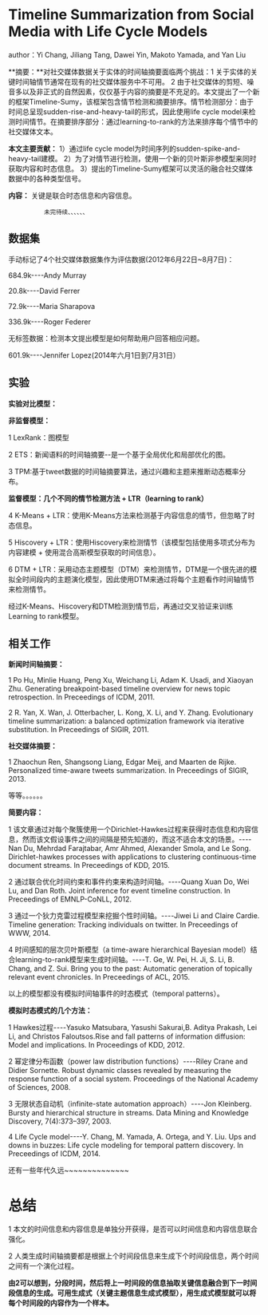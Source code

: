 # Timeline Summarization from Social Media with Life Cycle Models #

author：Yi Chang, Jiliang Tang, Dawei Yin, Makoto Yamada, and Yan Liu

**摘要：**对社交媒体数据关于实体的时间轴摘要面临两个挑战：1 关于实体的关键时间轴情节通常在现有的社交媒体服务中不可用。 2 由于社交媒体的剪短、噪音多以及非正式的自然因素，仅仅基于内容的摘要是不充足的。本文提出了一个新的框架Timeline-Sumy，该框架包含情节检测和摘要排序。情节检测部分：由于时间总呈现sudden-rise-and-heavy-tail的形式，因此使用life cycle model来检测时间情节。在摘要排序部分：通过learning-to-rank的方法来排序每个情节中的社交媒体文本。

**本文主要贡献：** 1）通过life cycle model为时间序列的sudden-spike-and-heavy-tail建模。 2）为了对情节进行检测，使用一个新的贝叶斯非参模型来同时获取内容和时态信息。 3）提出的Timeline-Sumy框架可以灵活的融合社交媒体数据中的各种类型信号。


**内容：**  关键是联合时态信息和内容信息。
              
              未完待续、、、、、、


## 数据集 ##
手动标记了4个社交媒体数据集作为评估数据(2012年6月22日~8月7日)：

684.9k----Andy Murray

20.8k----David Ferrer

72.9k----Maria Sharapova

336.9k----Roger Federer 

无标签数据：检测本文提出模型是如何帮助用户回答相应问题。

601.9k----Jennifer Lopez(2014年六月1日到7月31日）

## 实验 ##
**实验对比模型：**

**非监督模型：**

1 LexRank：图模型

2 ETS：新闻语料的时间轴摘要--是一个基于全局优化和局部优化的图。

3 TPM:基于tweet数据的时间轴摘要算法，通过兴趣和主题来推断动态概率分布。

**监督模型：几个不同的情节检测方法 + LTR（learning to rank）**

4 K-Means + LTR：使用K-Means方法来检测基于内容信息的情节，但忽略了时态信息。

5 Hiscovery + LTR：使用Hiscovery来检测情节（该模型包括使用多项式分布为内容建模 + 使用混合高斯模型获取的时间信息）。

6 DTM + LTR：采用动态主题模型（DTM）来检测情节，DTM是一个很先进的模拟全时间段内的主题演化模型，因此使用DTM来通过将每个主题看作时间轴情节来检测情节。

经过K-Means、Hiscovery和DTM检测到情节后，再通过交叉验证来训练Learning to rank模型。


## 相关工作 ##
**新闻时间轴摘要：**

1 Po Hu, Minlie Huang, Peng Xu, Weichang
Li, Adam K. Usadi, and Xiaoyan Zhu. Generating breakpoint-based timeline overview for news topic retrospection. In Preceedings of ICDM, 2011.

2 R. Yan, X. Wan, J. Otterbacher, L. Kong,
X. Li, and Y. Zhang. Evolutionary timeline summarization: a balanced optimization framework via iterative substitution. In Preceedings of SIGIR, 2011.

**社交媒体摘要：**

1 Zhaochun Ren, Shangsong Liang, Edgar Meij, and Maarten de Rijke. Personalized time-aware tweets summarization. In Preceedings of SIGIR, 2013.

等等。。。。。。

**简要内容：**

1 该文章通过对每个聚簇使用一个Dirichlet-Hawkes过程来获得时态信息和内容信息，然而该文假设事件之间的间隔是预先知道的，而这不适合本文的场景。----Nan Du, Mehrdad Farajtabar, Amr Ahmed, Alexander Smola, and Le Song. Dirichlet-hawkes processes with applications to clustering continuous-time document streams. In Preceedings of KDD, 2015.

2 通过联合优化时间约束和事件约束来构造时间轴。----Quang Xuan Do, Wei Lu, and Dan Roth. Joint inference for event timeline construction. In Preceedings of EMNLP-CoNLL, 2012.

3 通过一个狄力克雷过程模型来挖掘个性时间轴。----Jiwei Li and Claire Cardie. Timeline generation: Tracking individuals on twitter. In Preceedings of WWW, 2014.

4 时间感知的层次贝叶斯模型（a time-aware hierarchical Bayesian model）结合learning-to-rank模型来生成时间轴。----T. Ge, W. Pei, H. Ji, S. Li, B. Chang, and Z. Sui. Bring you to the past: Automatic generation of topically relevant event chronicles. In Preceedings of ACL, 2015.

以上的模型都没有模拟时间轴事件的时态模式（temporal patterns）。

**模拟时态模式的几个方法：**

1 Hawkes过程----Yasuko Matsubara, Yasushi Sakurai,B. Aditya Prakash, Lei Li, and Christos Faloutsos.Rise and fall patterns of information diffusion: Model and implications. In Proceedings of KDD, 2012.

2 幂定律分布函数（power law distribution functions）----Riley Crane and Didier Sornette. Robust dynamic classes revealed by measuring the response function of a social system. Proceedings of the National Academy of Sciences, 2008.

3 无限状态自动机（infinite-state automation approach）----Jon Kleinberg. Bursty and hierarchical structure in streams. Data Mining and Knowledge Discovery, 7(4):373–397, 2003.

4 Life Cycle model----Y. Chang, M. Yamada, A. Ortega, and Y. Liu. Ups and downs in buzzes: Life cycle modeling for temporal pattern discovery. In Preceedings of ICDM, 2014.

还有一些年代久远~~~~~~~~~~~~~~


# 总结 #

1 本文的时间信息和内容信息是单独分开获得，是否可以时间信息和内容信息联合强化。

2 人类生成时间轴摘要都是根据上个时间段信息来生成下个时间段信息，两个时间之间有一个演化过程。

**由2可以想到，分段时间，然后将上一时间段的信息抽取关键信息融合到下一时间段信息的生成。可用生成式（关键主题信息生成式模型），用生成式模型就可以将每个时间段的内容作为一个样本。**
